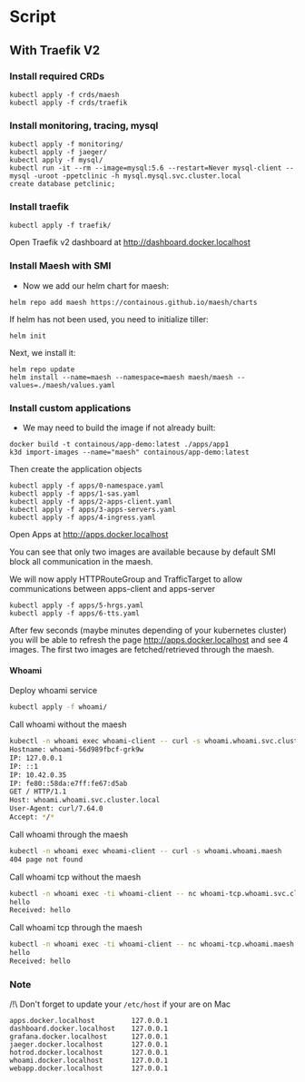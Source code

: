 
# Script

## With Traefik V2

### Install required CRDs

```shell
kubectl apply -f crds/maesh
kubectl apply -f crds/traefik
```

### Install monitoring, tracing, mysql 

```shell
kubectl apply -f monitoring/
kubectl apply -f jaeger/
kubectl apply -f mysql/
kubectl run -it --rm --image=mysql:5.6 --restart=Never mysql-client -- mysql -uroot -ppetclinic -h mysql.mysql.svc.cluster.local
create database petclinic;
```

### Install traefik

```shell
kubectl apply -f traefik/
```

Open Traefik v2 dashboard at <http://dashboard.docker.localhost>

### Install Maesh with SMI

- Now we add our helm chart for maesh:

```shell
helm repo add maesh https://containous.github.io/maesh/charts
```

If helm has not been used, you need to initialize tiller:

```shell
helm init
```

Next, we install it:

```shell
helm repo update
helm install --name=maesh --namespace=maesh maesh/maesh --values=./maesh/values.yaml
```

### Install custom applications

- We may need to build the image if not already built:

```shell
docker build -t containous/app-demo:latest ./apps/app1
k3d import-images --name="maesh" containous/app-demo:latest
```

Then create the application objects

```shell
kubectl apply -f apps/0-namespace.yaml
kubectl apply -f apps/1-sas.yaml
kubectl apply -f apps/2-apps-client.yaml
kubectl apply -f apps/3-apps-servers.yaml
kubectl apply -f apps/4-ingress.yaml
```

Open Apps at <http://apps.docker.localhost>

You can see that only two images are available because by default SMI block all communication in the maesh.

We will now apply HTTPRouteGroup and TrafficTarget to allow communications between apps-client and apps-server

```shell
kubectl apply -f apps/5-hrgs.yaml
kubectl apply -f apps/6-tts.yaml
```

After few seconds (maybe minutes depending of your kubernetes cluster) you will be able to refresh the page <http://apps.docker.localhost> and see 4 images.
The first two images are fetched/retrieved through the maesh.

#### Whoami

Deploy whoami service

```bash
kubectl apply -f whoami/
```

Call whoami without the maesh

```bash
kubectl -n whoami exec whoami-client -- curl -s whoami.whoami.svc.cluster.local
Hostname: whoami-56d989fbcf-grk9w
IP: 127.0.0.1
IP: ::1
IP: 10.42.0.35
IP: fe80::58da:e7ff:fe67:d5ab
GET / HTTP/1.1
Host: whoami.whoami.svc.cluster.local
User-Agent: curl/7.64.0
Accept: */*
```

Call whoami through the maesh

```bash
kubectl -n whoami exec whoami-client -- curl -s whoami.whoami.maesh
404 page not found
```

Call whoami tcp without the maesh

```bash
kubectl -n whoami exec -ti whoami-client -- nc whoami-tcp.whoami.svc.cluster.local 8080
hello
Received: hello
```

Call whoami tcp through the maesh

```bash
kubectl -n whoami exec -ti whoami-client -- nc whoami-tcp.whoami.maesh 8080
hello
Received: hello
```


### Note

/!\ Don't forget to update your `/etc/host` if your are on Mac

```
apps.docker.localhost         127.0.0.1
dashboard.docker.localhost    127.0.0.1
grafana.docker.localhost      127.0.0.1
jaeger.docker.localhost       127.0.0.1
hotrod.docker.localhost       127.0.0.1
whoami.docker.localhost       127.0.0.1
webapp.docker.localhost       127.0.0.1
```
